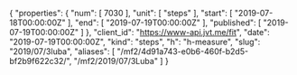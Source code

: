 {
  "properties": {
    "num": [
      7030
    ],
    "unit": [
      "steps"
    ],
    "start": [
      "2019-07-18T00:00:00Z"
    ],
    "end": [
      "2019-07-19T00:00:00Z"
    ],
    "published": [
      "2019-07-19T00:00:00Z"
    ]
  },
  "client_id": "https://www-api.jvt.me/fit",
  "date": "2019-07-19T00:00:00Z",
  "kind": "steps",
  "h": "h-measure",
  "slug": "2019/07/3luba",
  "aliases": [
    "/mf2/4d91a743-e0b6-460f-b2d5-bf2b9f622c32/",
    "/mf2/2019/07/3Luba"
  ]
}
